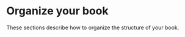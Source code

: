 # Organize your book

These sections describe how to organize the structure of your book.

```{tableofcontents}
```

